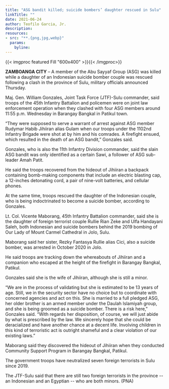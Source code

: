 ```yaml
---
title: "ASG bandit killed; suicide bombers’ daughter rescued in Sulu"
linkTitle: ""
date: 2021-06-24
author: Teofilo Garcia, Jr.
description:
resources:
- src: "**.{png,jpg,webp}"
  params:
    byline: 
---
```

{{< imgproc featured Fill "600x400" >}}{{< /imgproc>}}

**ZAMBOANGA CITY** –  A member of the Abu Sayyaf Group (ASG) was killed while a daughter of an Indonesian suicide bomber couple was rescued following a clash in the province of Sulu, military officials announced Thursday.

Maj. Gen. William Gonzales, Joint Task Force (JTF)-Sulu commander, said troops of the 45th Infantry Battalion and policemen were on joint law enforcement operation when they clashed with four ASG members around 11:55 p.m. Wednesday in Barangay Bangkal in Patikul town.

“They were supposed to serve a warrant of arrest against ASG member Rudymar Habib Jihiiran alias Gulam when our troops under the 1102nd Infantry Brigade were shot at by him and his comrades. A firefight ensued, which resulted in the death of an ASG bandit,” Gonzales said.

Gonzales, who is also the 11th Infantry Division commander, said the slain ASG bandit was only identified as a certain Sawi, a follower of ASG sub-leader Amah Patit.

He said the troops recovered from the hideout of Jihiiran a backpack containing bomb-making components that include an electric blasting cap, a 12-inches detonating cord, a pair of nine-volt batteries, and cellular phones.

At the same time, troops rescued the daughter of the Indonesian couple, who is being indoctrinated to become a suicide bomber, according to Gonzales.

Lt. Col. Vicente Maborang, 45th Infantry Battalion commander, said she is the daughter of foreign terrorist couple Rullie Rian Zeke and Ulfa Handayani Saleh, both Indonesian and suicide bombers behind the 2019 bombing of Our Lady of Mount Carmel Cathedral in Jolo, Sulu.

Maborang said her sister, Rezky Fantasya Rullie alias Cici, also a suicide bomber, was arrested in October 2020 in Jolo.

He said troops are tracking down the whereabouts of Jihiiran and a companion who escaped at the height of the firefight in Barangay Bangkal, Patikul.

Gonzales said she is the wife of Jihiiran, although she is still a minor.

“We are in the process of validating but she is estimated to be 13 years of age. Still, we in the security sector have no choice but to coordinate with concerned agencies and act on this. She is married to a full pledged ASG, her older brother is an armed member under the Daulah Islamiyah group, and she is being groomed as a suicide bomber. There is a risk here," Gonzales said. “With regards her disposition, of course, we will just abide by what is prescribed by the law. We sincerely hope that she could be deracialized and have another chance at a decent life. Involving children in this kind of terroristic act is outright shameful and a clear violation of our existing laws.”

Maborang said they discovered the hideout of Jihiiran when they conducted Community Support Program in Barangay Bangkal, Patikul.

The government troops have neutralized seven foreign terrorists in Sulu since 2019.

The JTF-Sulu said that there are still two foreign terrorists in the province -- an Indonesian and an Egyptian -- who are both minors. (PNA)